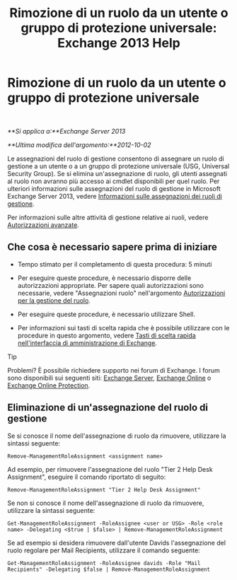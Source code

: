 ﻿---
title: 'Rimozione di un ruolo da un utente o gruppo di protezione universale: Exchange 2013 Help'
TOCTitle: Rimozione di un ruolo da un utente o gruppo di protezione universale
ms:assetid: df3510ef-e0c2-4d3c-81b0-7dc3e70c01a0
ms:mtpsurl: https://technet.microsoft.com/it-it/library/Dd351196(v=EXCHG.150)
ms:contentKeyID: 50481864
ms.date: 05/22/2018
mtps_version: v=EXCHG.150
ms.translationtype: MT
---

# Rimozione di un ruolo da un utente o gruppo di protezione universale

 

_**Si applica a:**Exchange Server 2013_

_**Ultima modifica dell'argomento:**2012-10-02_

Le assegnazioni del ruolo di gestione consentono di assegnare un ruolo di gestione a un utente o a un gruppo di protezione universale (USG, Universal Security Group). Se si elimina un'assegnazione di ruolo, gli utenti assegnati al ruolo non avranno più accesso ai cmdlet disponibili per quel ruolo. Per ulteriori informazioni sulle assegnazioni del ruolo di gestione in Microsoft Exchange Server 2013, vedere [Informazioni sulle assegnazioni dei ruoli di gestione](understanding-management-role-assignments-exchange-2013-help.md).

Per informazioni sulle altre attività di gestione relative ai ruoli, vedere [Autorizzazioni avanzate](advanced-permissions-exchange-2013-help.md).

## Che cosa è necessario sapere prima di iniziare

  - Tempo stimato per il completamento di questa procedura: 5 minuti

  - Per eseguire queste procedure, è necessario disporre delle autorizzazioni appropriate. Per sapere quali autorizzazioni sono necessarie, vedere "Assegnazioni ruolo" nell'argomento [Autorizzazioni per la gestione del ruolo](role-management-permissions-exchange-2013-help.md).

  - Per eseguire queste procedure, è necessario utilizzare Shell.

  - Per informazioni sui tasti di scelta rapida che è possibile utilizzare con le procedure in questo argomento, vedere [Tasti di scelta rapida nell'interfaccia di amministrazione di Exchange](keyboard-shortcuts-in-the-exchange-admin-center-exchange-online-protection-help.md).


> [!TIP]
> Problemi? È possibile richiedere supporto nei forum di Exchange. I forum sono disponibili sui seguenti siti: <A href="https://go.microsoft.com/fwlink/p/?linkid=60612">Exchange Server</A>, <A href="https://go.microsoft.com/fwlink/p/?linkid=267542">Exchange Online</A> o <A href="https://go.microsoft.com/fwlink/p/?linkid=285351">Exchange Online Protection</A>.



## Eliminazione di un'assegnazione del ruolo di gestione

Se si conosce il nome dell'assegnazione di ruolo da rimuovere, utilizzare la sintassi seguente:

    Remove-ManagementRoleAssignment <assignment name>

Ad esempio, per rimuovere l'assegnazione del ruolo "Tier 2 Help Desk Assignment", eseguire il comando riportato di seguito:

    Remove-ManagementRoleAssignment "Tier 2 Help Desk Assignment"

Se non si conosce il nome dell'assegnazione di ruolo da rimuovere, utilizzare la sintassi seguente:

    Get-ManagementRoleAssignment -RoleAssignee <user or USG> -Role <role name> -Delegating <$true | $false> | Remove-ManagementRoleAssignment 

Se ad esempio si desidera rimuovere dall'utente Davids l'assegnazione del ruolo regolare per Mail Recipients, utilizzare il comando seguente:

    Get-ManagementRoleAssignment -RoleAssignee davids -Role "Mail Recipients" -Delegating $false | Remove-ManagementRoleAssignment

